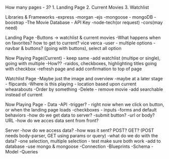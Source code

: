 How many pages - 3?
    1. Landing Page
    2. Current Movies
    3. Watchlist

Libraries & Frameworks
    -express
    -morgan
    -ejs
    -mongoose - mongoDB
    -boostrap
    -The Movie Database - API Key
    -node-tech(or request)
    -cors(may need)

Landing Page 
    -Buttons -> watchlist & current movies
    -What happens when on favorites? how to get to current? vice verca
    -user - multiple options - navbar & buttons? (going with buttons), select all option

Now Playing Page(Current)
    - keep same
    -add watchlist (multipe or single), going with multiple
    -How??
        -raidos, checkboxes, highlighting titles going with checkbox
        -refresh page and add confirmation to top of page

Watchlist Page
    -Maybe just the image and overview
    -maybe at a later stage - flipcards
    -Where is this playing - location based upon current whearabouts
    -Order by something 
    -Delete - remove movie
    -add searchable instead of current


Now Playing Page - Data
    -API
        -trigger? - right now when we click on button, or when the landing page loads
        -checkboxes - inputs
            -forms and default behaviors
            -how do we get data to server?
                -submit button?
                -url or body? URL
            -how do we acces data sent from front?



Server
    -how do we access data?
        -how was it sent? POST? GET? (POST needs body-parser, GET using params or query)
    -what do we do with the data?
        -one selection, multiple selection - test make sure both work 
        -add to database
            -use mongo & mongoose
                -Connection
                -Blueprints
                    -Schema
                    -Model
                -Queries